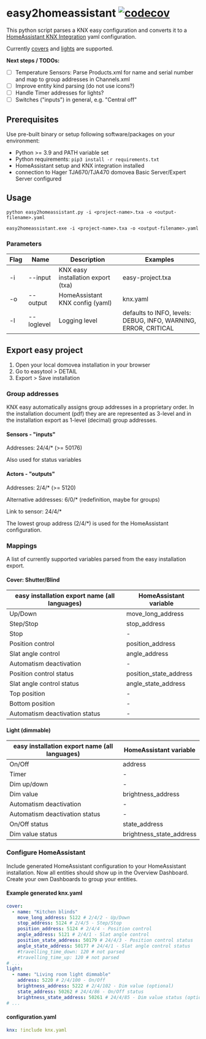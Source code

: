 # easy2homeassistant [![codecov](https://codecov.io/github/steinerthomas/easy2homeassistant/graph/badge.svg)](https://codecov.io/github/steinerthomas/easy2homeassistant)
This python script parses a KNX easy configuration and converts it to a [HomeAssistant KNX Integration](https://www.home-assistant.io/integrations/knx) yaml configuration.

Currently [covers](https://www.home-assistant.io/integrations/knx/#cover) and [lights](https://www.home-assistant.io/integrations/knx/#light) are supported.

**Next steps / TODOs:**

- [ ] Temperature Sensors: Parse Products.xml for name and serial number and map to group addresses in Channels.xml
- [ ] Improve entity kind parsing (do not use icons?)
- [ ] Handle Timer addresses for lights?
- [ ] Switches ("inputs") in general, e.g. "Central off"

## Prerequisites
Use pre-built binary or setup following software/packages on your environment:
- Python >= 3.9 and PATH variable set
- Python requirements: `pip3 install -r requirements.txt`
- HomeAssistant setup and KNX integration installed
- connection to Hager TJA670/TJA470 domovea Basic Server/Expert Server configured

## Usage
`python easy2homeassistant.py -i <project-name>.txa -o <output-filename>.yaml`

`easy2homeassistant.exe -i <project-name>.txa -o <output-filename>.yaml`

### Parameters
| Flag | Name       | Description                        | Examples                                                        |
| ---- | ---------- | ---------------------------------- | --------------------------------------------------------------- |
| -i   | --input    | KNX easy installation export (txa) | easy-project.txa                                                |
| -o   | --output   | HomeAssistant KNX config (yaml)    | knx.yaml                                                        |
| -l   | --loglevel | Logging level                      | defaults to INFO, levels: DEBUG, INFO, WARNING, ERROR, CRITICAL |

## Export easy project
1. Open your local domovea installation in your browser
2. Go to easytool > DETAIL
3. Export > Save installation

### Group addresses
KNX easy automatically assigns group addresses in a proprietary order. In the installation document (pdf) they are are represented as 3-level and in the installation export as 1-level (decimal) group addresses.

#### Sensors - "inputs"
Addresses: 24/4/* (>= 50176)

Also used for status variables

#### Actors - "outputs"
Addresses: 2/4/* (>= 5120)

Alternative addresses: 6/0/* (redefinition, maybe for groups)

Link to sensor: 24/4/*

The lowest group address (2/4/*) is used for the HomeAssistant configuration.

### Mappings
A list of currently supported variables parsed from the easy installation export.

#### Cover: Shutter/Blind
| easy installation export name (all languages) | HomeAssistant variable |
| --------------------------------------------- | ---------------------- |
| Up/Down                                       | move_long_address      |
| Step/Stop                                     | stop_address           |
| Stop                                          | -                      |
| Position control                              | position_address       |
| Slat angle control                            | angle_address          |
| Automatism deactivation                       | -                      |
| Position control status                       | position_state_address |
| Slat angle control status                     | angle_state_address    |
| Top position                                  | -                      |
| Bottom position                               | -                      |
| Automatism deactivation status                | -                      |

#### Light (dimmable)
| easy installation export name (all languages) | HomeAssistant variable   |
| --------------------------------------------- | ------------------------ |
| On/Off                                        | address                  |
| Timer                                         | -                        |
| Dim up/down                                   | -                        |
| Dim value                                     | brightness_address       |
| Automatism deactivation                       | -                        |
| Automatism deactivation status                | -                        |
| On/Off status                                 | state_address            |
| Dim value status                              | brightness_state_address |

### Configure HomeAssistant
Include generated HomeAssistant configuration to your HomeAssistant installation. Now all entities should show up in the Overview Dashboard. Create your own Dashboards to group your entities.

#### Example generated knx.yaml
```yaml
cover:
  - name: "Kitchen blinds"
    move_long_address: 5122 # 2/4/2 - Up/Down
    stop_address: 5124 # 2/4/5 - Step/Stop
    position_address: 5124 # 2/4/4 - Position control
    angle_address: 5121 # 2/4/1 - Slat angle control
    position_state_address: 50179 # 24/4/3 - Position control status
    angle_state_address: 50177 # 24/4/1 - Slat angle control status
    #travelling_time_down: 120 # not parsed
    #travelling_time_up: 120 # not parsed
# ...
light:
  - name: "Living room light dimmable"
    address: 5220 # 2/4/100 - On/Off
    brightness_address: 5222 # 2/4/102 - Dim value (optional)
    state_address: 50262 # 24/4/86 - On/Off status
    brightness_state_address: 50261 # 24/4/85 - Dim value status (optional)
# ...
```

#### configuration.yaml
```yaml
knx: !include knx.yaml
```
